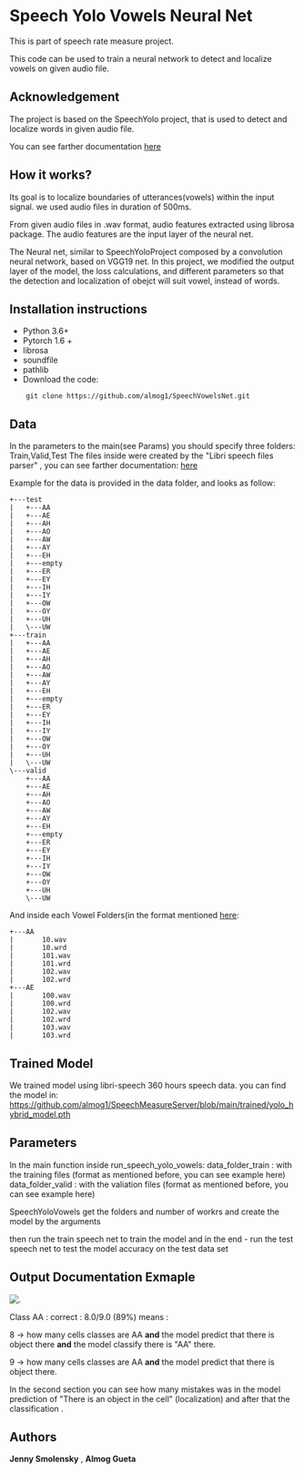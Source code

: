 # Speech Yolo Vowels Neural Net

This is part of speech rate measure project.

This code can be used to train a neural network to detect and localize vowels on given audio file.

## Acknowledgement

The project is based on the SpeechYolo project, that is used to detect and localize words in given audio file.

You can see farther documentation  [here](https://github.com/MLSpeech/speech_yolo)

## How it works?

Its goal is to localize boundaries of utterances(vowels) within the input signal.
we used audio files in duration of 500ms.

From given audio files in .wav format, audio features extracted using librosa package.
The audio features are the input layer of the neural net.

The Neural net, similar to SpeechYoloProject composed by a convolution neural network, 
based on VGG19 net.
In this project, we modified the output layer of the model, the loss calculations, and different parameters 
so that the detection and localization of obejct will suit vowel, instead of words. 


## Installation instructions

* Python 3.6+
* Pytorch 1.6 +
* librosa
* soundfile
* pathlib
* Download the code:
```
    git clone https://github.com/almog1/SpeechVowelsNet.git
```

## Data

In the parameters to the main(see Params) you should specify three folders: Train,Valid,Test
The files inside were created by the "Libri speech files parser" , you can see farther documentation: 
[here](https://github.com/Jenny-Smolensky/LibriSpeechFilesParser)

Example for the data is provided in the data folder, and looks as follow:
```
+---test
|   +---AA
|   +---AE
|   +---AH
|   +---AO
|   +---AW
|   +---AY
|   +---EH
|   +---empty
|   +---ER
|   +---EY
|   +---IH
|   +---IY
|   +---OW
|   +---OY
|   +---UH
|   \---UW
+---train
|   +---AA
|   +---AE
|   +---AH
|   +---AO
|   +---AW
|   +---AY
|   +---EH
|   +---empty
|   +---ER
|   +---EY
|   +---IH
|   +---IY
|   +---OW
|   +---OY
|   +---UH
|   \---UW
\---valid
    +---AA
    +---AE
    +---AH
    +---AO
    +---AW
    +---AY
    +---EH
    +---empty
    +---ER
    +---EY
    +---IH
    +---IY
    +---OW
    +---OY
    +---UH
    \---UW

```

And inside each Vowel Folders(in the format mentioned [here](https://github.com/Jenny-Smolensky/LibriSpeechFilesParser.git):
```
+---AA
|       10.wav
|       10.wrd
|       101.wav
|       101.wrd
|       102.wav
|       102.wrd
+---AE
|       100.wav
|       100.wrd
|       102.wav
|       102.wrd
|       103.wav
|       103.wrd
```

## Trained Model

We trained model using libri-speech 360 hours speech data.
you can find the model in: https://github.com/almog1/SpeechMeasureServer/blob/main/trained/yolo_hybrid_model.pth

## Parameters

In the main function inside run_speech_yolo_vowels:
data_folder_train : with the training files (format as mentioned before, you can see example here)
data_folder_valid : with the valiation files (format as mentioned before, you can see example here)

SpeechYoloVowels get the folders and number of workrs
and create the model by the arguments

then run the train speech net to train the model
and in the end - run the test speech net to test the model accuracy on the test data set


## Output Documentation Exmaple

![.](./output-sample.jpg)

Class AA : correct : 8.0/9.0 (89%) means :

8 -> how many cells classes are AA **and**
    the model predict that there is object there **and**
	the model classify there is "AA" there.
	
9 -> how many cells classes are AA **and**
	the model predict that there is object there.

In the second section you can see how many mistakes was in the model prediction of "There is an object in the cell" (localization)
and after that the classification .


## Authors

 **Jenny Smolensky**  , **Almog Gueta** 
 
 

